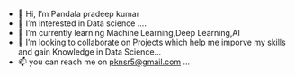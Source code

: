 - 👋 Hi, I’m Pandala pradeep kumar
- 👀 I’m interested in Data science ....
- 🌱 I’m currently learning Machine Learning,Deep Learning,AI
- 💞️ I’m looking to collaborate on Projects which help me imporve my skills and gain Knowledge in Data Science...
- 📫  you can reach me on pknsr5@gmail.com ...

<!---
pradeepkumar2184/pradeepkumar2184 is a ✨ special ✨ repository because its `README.md` (this file) appears on your GitHub profile.
You can click the Preview link to take a look at your changes.
--->
